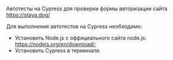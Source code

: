 Автотесты на Cypress для проверки формы авторизации сайта https://staya.dog/

Для выполнения автотестов на Cypress необходимо:
- Установить Node.js с оффициального сайта node.js: https://nodejs.org/en/download/;
- Установить Cypress в терминале.
